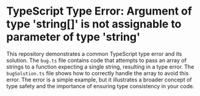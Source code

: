 # TypeScript Type Error: Argument of type 'string[]' is not assignable to parameter of type 'string'

This repository demonstrates a common TypeScript type error and its solution.  The `bug.ts` file contains code that attempts to pass an array of strings to a function expecting a single string, resulting in a type error.  The `bugSolution.ts` file shows how to correctly handle the array to avoid this error.  The error is a simple example, but it illustrates a broader concept of type safety and the importance of ensuring type consistency in your code.